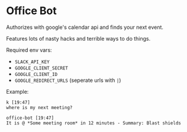 Office Bot
==========

Authorizes with google's calendar api and finds your next event.

Features lots of nasty hacks and terrible ways to do things.

Required env vars:

* `SLACK_API_KEY`
* `GOOGLE_CLIENT_SECRET`
* `GOOGLE_CLIENT_ID`
* `GOOGLE_REDIRECT_URLS` (seperate urls with `|`)

Example:


    k [19:47]
    where is my next meeting?

    office-bot [19:47]
    It is @ ​*Some meeting room*​ in 12 minutes - Summary: Blast shields
